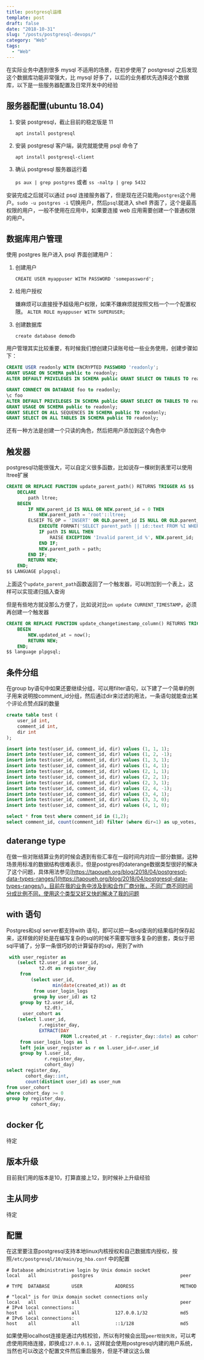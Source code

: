 ```yaml
---
title: postgresql运维
template: post
draft: false
date: "2018-10-31"
slug: "/posts/postgresql-devops/"
category: "Web"
tags:
  - "Web"
---
```


在实际业务中遇到很多 mysql 不适用的场景，在初步使用了 postgresql 之后发现这个数据库功能非常强大，比 mysql 好多了，以后的业务都优先选择这个数据库，以下是一些服务器配置及日常开发中的经验

## 服务器配置(ubuntu 18.04)

1.  安装 postgresql，截止目前的稳定版是 11

    `apt install postgresql`

2.  安装 postgresql 客户端，装完就能使用 psql 命令了

    `apt install postgresql-client`

3.  确认 postgresql 服务器运行着

    `ps aux | grep postgres` 或者 `ss -naltp | grep 5432`

安装完成之后就可以通过 psql 连接服务器了，但是现在还只能用`postgres`这个用户。`sudo -u postgres -i` 切换用户，然后`psql`就进入 shell 界面了，这个是最高权限的用户，一般不使用在应用中，如果要连接 web 应用需要创建一个普通权限的用户。

## 数据库用户管理

使用 postgres 账户进入 psql 界面创建用户：

1.  创建用户

    `CREATE USER myappuser WITH PASSWORD 'somepassword';`

2.  给用户授权

    嫌麻烦可以直接授予超级用户权限，如果不嫌麻烦就按照文档一个一个配置权限。 `ALTER ROLE myappuser WITH SUPERUSER;`

3.  创建数据库

    `create database demodb`

用户管理其实比较重要，有时候我们想创建只读账号给一些业务使用，创建步骤如下：

```sql
CREATE USER readonly WITH ENCRYPTED PASSWORD 'readonly';
GRANT USAGE ON SCHEMA public to readonly;
ALTER DEFAULT PRIVILEGES IN SCHEMA public GRANT SELECT ON TABLES TO readonly;

GRANT CONNECT ON DATABASE foo to readonly;
\c foo
ALTER DEFAULT PRIVILEGES IN SCHEMA public GRANT SELECT ON TABLES TO readonly;
GRANT USAGE ON SCHEMA public to readonly;
GRANT SELECT ON ALL SEQUENCES IN SCHEMA public TO readonly;
GRANT SELECT ON ALL TABLES IN SCHEMA public TO readonly;
```

还有一种方法是创建一个只读的角色，然后把用户添加到这个角色中

## 触发器

postgresql功能很强大，可以自定义很多函数，比如说存一棵树到表里可以使用ltree扩展

```sql
CREATE OR REPLACE FUNCTION update_parent_path() RETURNS TRIGGER AS $$
    DECLARE
        path ltree;
    BEGIN
        IF NEW.parent_id IS NULL OR NEW.parent_id = 0 THEN
            NEW.parent_path = 'root'::ltree;
        ELSEIF TG_OP = 'INSERT' OR OLD.parent_id IS NULL OR OLD.parent_id != NEW.parent_id THEN
            EXECUTE FORMAT('SELECT parent_path || id::text FROM %I WHERE id = $1', TG_TABLE_NAME) using NEW.parent_id INTO PATH;
            IF path IS NULL THEN
                RAISE EXCEPTION 'Invalid parent_id %', NEW.parent_id;
            END IF;
            NEW.parent_path = path;
        END IF;
        RETURN NEW;
    END;
$$ LANGUAGE plpgsql;
```

上面这个`update_parent_path`函数返回了一个触发器，可以附加到一个表上，这样可以实现递归插入查询

但是有些地方就没那么方便了，比如说对比`on update CURRENT_TIMESTAMP`，必须再创建一个触发器

```sql
CREATE OR REPLACE FUNCTION update_changetimestamp_column() RETURNS TRIGGER AS $$
    BEGIN
        NEW.updated_at = now();
        RETURN NEW;
    END;
$$ language plpgsql;
```

## 条件分组

在group by语句中如果还要继续分组，可以用filter语句，以下建了一个简单的例子用来说明按comment_id分组，然后通过dir来过滤的用法，一条语句就能查出某个评论点赞点踩的数量

```sql
create table test (
    user_id int,
    comment_id int,
    dir int
);

insert into test(user_id, comment_id, dir) values (1, 1, 1);
insert into test(user_id, comment_id, dir) values (1, 2, -1);
insert into test(user_id, comment_id, dir) values (1, 3, 1);
insert into test(user_id, comment_id, dir) values (1, 4, 1);
insert into test(user_id, comment_id, dir) values (2, 1, 1);
insert into test(user_id, comment_id, dir) values (2, 2, 1);
insert into test(user_id, comment_id, dir) values (2, 3, 1);
insert into test(user_id, comment_id, dir) values (2, 4, -1);
insert into test(user_id, comment_id, dir) values (3, 4, 1);
insert into test(user_id, comment_id, dir) values (3, 3, 0);
insert into test(user_id, comment_id, dir) values (4, 1, 0);

select * from test where comment_id in (1,2);
select comment_id, count(comment_id) filter (where dir=1) as up_votes, count(comment_id) filter (where dir=-1) as down_votes from test where comment_id in (1,2) group by comment_id;

```

## daterange type

在做一些对账结算业务的时候会遇到有些汇率在一段时间内对应一部分数据，这种场景用标准的数据结构很难表示，但是postgres的daterange数据类型很好的解决了这个问题，具体用法参见[https://tapoueh.org/blog/2018/04/postgresql-data-types-ranges/](https://tapoueh.org/blog/2018/04/postgresql-data-types-ranges/)，目前在我的业务中涉及到和合作厂商分账，不同厂商不同时间分成比例不同，使用这个类型又好又快的解决了我的问题

## with 语句

Postgres和sql server都支持with 语句，即可以把一条sql查询的结果临时保存起来，这样做的好处是在编写复杂的sql的时候不需要写很多复杂的嵌套，类似于把sql平铺了，分享一条很巧妙的计算留存的sql，用到了with

```sql
 with user_register as
    (select t2.user_id as user_id,
            t2.dt as register_day
     from
         (select user_id,
                 min(date(created_at)) as dt
          from user_login_logs
          group by user_id) as t2
     group by t2.user_id,
              t2.dt),
      user_cohort as
    (select l.user_id,
            r.register_day,
            EXTRACT(DAY
                    FROM l.created_at - r.register_day::date) as cohort_day
     from user_login_logs as l
     left join user_register as r on l.user_id=r.user_id
     group by l.user_id,
              r.register_day,
              cohort_day)
select register_day,
       cohort_day::int,
       count(distinct user_id) as user_num
from user_cohort
where cohort_day >= 0
group by register_day,
         cohort_day;
```

## docker 化

待定

## 版本升级

目前我们用的版本是10，打算直接上12，到时候补上升级经验

## 主从同步

待定

## 配置

在这里要注意postgresql支持本地linux内核授权和自己数据库内授权，按照`/etc/postgresql/10/main/pg_hba.conf` 中的配置

```text
# Database administrative login by Unix domain socket
local   all             postgres                                peer

# TYPE  DATABASE        USER            ADDRESS                 METHOD

# "local" is for Unix domain socket connections only
local   all             all                                     peer
# IPv4 local connections:
host    all             all             127.0.0.1/32            md5
# IPv6 local connections:
host    all             all             ::1/128                 md5
```

如果使用localhost连接是通过内核校验，所以有时候会出现`peer校验失败`，可以考虑使用网络连接，即换成`127.0.0.1`，这样就会使用postgresql内建的用户系统，当然也可以改这个配置文件然后重启服务，但是不建议这么做
